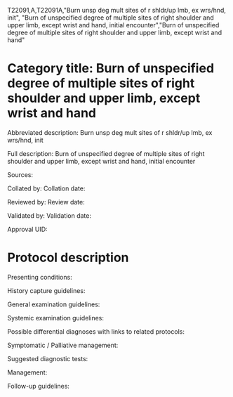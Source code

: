 T22091,A,T22091A,"Burn unsp deg mult sites of r shldr/up lmb, ex wrs/hnd, init", "Burn of unspecified degree of multiple sites of right shoulder and upper limb, except wrist and hand, initial encounter","Burn of unspecified degree of multiple sites of right shoulder and upper limb, except wrist and hand"
# Category title: Burn of unspecified degree of multiple sites of right shoulder and upper limb, except wrist and hand

Abbreviated description: Burn unsp deg mult sites of r shldr/up lmb, ex wrs/hnd, init

Full description: Burn of unspecified degree of multiple sites of right shoulder and upper limb, except wrist and hand, initial encounter

Sources:

Collated by:
Collation date:

Reviewed by:
Review date:

Validated by:
Validation date:

Approval UID:

# Protocol description

Presenting conditions:

History capture guidelines:

General examination guidelines:

Systemic examination guidelines:

Possible differential diagnoses with links to related protocols:

Symptomatic / Palliative management:

Suggested diagnostic tests:

Management:

Follow-up guidelines:
